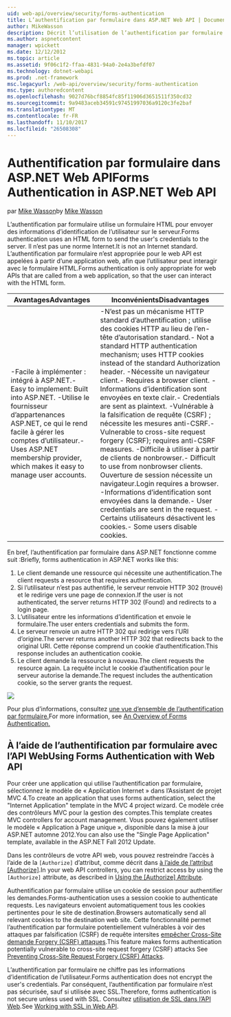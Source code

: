 ```yaml
---
uid: web-api/overview/security/forms-authentication
title: L’authentification par formulaire dans ASP.NET Web API | Documents Microsoft
author: MikeWasson
description: Décrit l’utilisation de l’authentification par formulaire dans ASP.NET Web API.
ms.author: aspnetcontent
manager: wpickett
ms.date: 12/12/2012
ms.topic: article
ms.assetid: 9f06c1f2-ffaa-4831-94a0-2e4a3befdf07
ms.technology: dotnet-webapi
ms.prod: .net-framework
msc.legacyurl: /web-api/overview/security/forms-authentication
msc.type: authoredcontent
ms.openlocfilehash: 9027d76bcf8854fc85f11906d3651511f350cd32
ms.sourcegitcommit: 9a9483aceb34591c97451997036a9120c3fe2baf
ms.translationtype: MT
ms.contentlocale: fr-FR
ms.lasthandoff: 11/10/2017
ms.locfileid: "26508308"
---
```

<a name="forms-authentication-in-aspnet-web-api"></a><span data-ttu-id="db747-103">Authentification par formulaire dans ASP.NET Web API</span><span class="sxs-lookup"><span data-stu-id="db747-103">Forms Authentication in ASP.NET Web API</span></span>
====================
<span data-ttu-id="db747-104">par [Mike Wasson](https://github.com/MikeWasson)</span><span class="sxs-lookup"><span data-stu-id="db747-104">by [Mike Wasson](https://github.com/MikeWasson)</span></span>

<span data-ttu-id="db747-105">L’authentification par formulaire utilise un formulaire HTML pour envoyer des informations d’identification de l’utilisateur sur le serveur.</span><span class="sxs-lookup"><span data-stu-id="db747-105">Forms authentication uses an HTML form to send the user's credentials to the server.</span></span> <span data-ttu-id="db747-106">Il n’est pas une norme Internet.</span><span class="sxs-lookup"><span data-stu-id="db747-106">It is not an Internet standard.</span></span> <span data-ttu-id="db747-107">L’authentification par formulaire n’est appropriée pour le web API est appelées à partir d’une application web, afin que l’utilisateur peut interagir avec le formulaire HTML.</span><span class="sxs-lookup"><span data-stu-id="db747-107">Forms authentication is only appropriate for web APIs that are called from a web application, so that the user can interact with the HTML form.</span></span>

| <span data-ttu-id="db747-108">Avantages</span><span class="sxs-lookup"><span data-stu-id="db747-108">Advantages</span></span> | <span data-ttu-id="db747-109">Inconvénients</span><span class="sxs-lookup"><span data-stu-id="db747-109">Disadvantages</span></span> |
| --- | --- |
| <span data-ttu-id="db747-110">-Facile à implémenter : intégré à ASP.NET.</span><span class="sxs-lookup"><span data-stu-id="db747-110">- Easy to implement: Built into ASP.NET.</span></span> <span data-ttu-id="db747-111">-Utilise le fournisseur d’appartenances ASP.NET, ce qui le rend facile à gérer les comptes d’utilisateur.</span><span class="sxs-lookup"><span data-stu-id="db747-111">- Uses ASP.NET membership provider, which makes it easy to manage user accounts.</span></span> | <span data-ttu-id="db747-112">-N’est pas un mécanisme HTTP standard d’authentification ; utilise des cookies HTTP au lieu de l’en-tête d’autorisation standard.</span><span class="sxs-lookup"><span data-stu-id="db747-112">- Not a standard HTTP authentication mechanism; uses HTTP cookies instead of the standard Authorization header.</span></span> <span data-ttu-id="db747-113">-Nécessite un navigateur client.</span><span class="sxs-lookup"><span data-stu-id="db747-113">- Requires a browser client.</span></span> <span data-ttu-id="db747-114">-Informations d’identification sont envoyées en texte clair.</span><span class="sxs-lookup"><span data-stu-id="db747-114">- Credentials are sent as plaintext.</span></span> <span data-ttu-id="db747-115">-Vulnérable à la falsification de requête (CSRF) ; nécessite les mesures anti-CSRF.</span><span class="sxs-lookup"><span data-stu-id="db747-115">- Vulnerable to cross-site request forgery (CSRF); requires anti-CSRF measures.</span></span> <span data-ttu-id="db747-116">-Difficile à utiliser à partir de clients de nonbrowser.</span><span class="sxs-lookup"><span data-stu-id="db747-116">- Difficult to use from nonbrowser clients.</span></span> <span data-ttu-id="db747-117">Ouverture de session nécessite un navigateur.</span><span class="sxs-lookup"><span data-stu-id="db747-117">Login requires a browser.</span></span> <span data-ttu-id="db747-118">-Informations d’identification sont envoyées dans la demande.</span><span class="sxs-lookup"><span data-stu-id="db747-118">- User credentials are sent in the request.</span></span> <span data-ttu-id="db747-119">-Certains utilisateurs désactivent les cookies.</span><span class="sxs-lookup"><span data-stu-id="db747-119">- Some users disable cookies.</span></span> |

<span data-ttu-id="db747-120">En bref, l’authentification par formulaire dans ASP.NET fonctionne comme suit :</span><span class="sxs-lookup"><span data-stu-id="db747-120">Briefly, forms authentication in ASP.NET works like this:</span></span>

1. <span data-ttu-id="db747-121">Le client demande une ressource qui nécessite une authentification.</span><span class="sxs-lookup"><span data-stu-id="db747-121">The client requests a resource that requires authentication.</span></span>
2. <span data-ttu-id="db747-122">Si l’utilisateur n’est pas authentifié, le serveur renvoie HTTP 302 (trouvé) et le redirige vers une page de connexion.</span><span class="sxs-lookup"><span data-stu-id="db747-122">If the user is not authenticated, the server returns HTTP 302 (Found) and redirects to a login page.</span></span>
3. <span data-ttu-id="db747-123">L’utilisateur entre les informations d’identification et envoie le formulaire.</span><span class="sxs-lookup"><span data-stu-id="db747-123">The user enters credentials and submits the form.</span></span>
4. <span data-ttu-id="db747-124">Le serveur renvoie un autre HTTP 302 qui redirige vers l’URI d’origine.</span><span class="sxs-lookup"><span data-stu-id="db747-124">The server returns another HTTP 302 that redirects back to the original URI.</span></span> <span data-ttu-id="db747-125">Cette réponse comprend un cookie d’authentification.</span><span class="sxs-lookup"><span data-stu-id="db747-125">This response includes an authentication cookie.</span></span>
5. <span data-ttu-id="db747-126">Le client demande la ressource à nouveau.</span><span class="sxs-lookup"><span data-stu-id="db747-126">The client requests the resource again.</span></span> <span data-ttu-id="db747-127">La requête inclut le cookie d’authentification pour le serveur autorise la demande.</span><span class="sxs-lookup"><span data-stu-id="db747-127">The request includes the authentication cookie, so the server grants the request.</span></span>

![](forms-authentication/_static/image1.png)

<span data-ttu-id="db747-128">Pour plus d’informations, consultez [une vue d’ensemble de l’authentification par formulaire.](../../../web-forms/overview/older-versions-security/introduction/an-overview-of-forms-authentication-cs.md)</span><span class="sxs-lookup"><span data-stu-id="db747-128">For more information, see [An Overview of Forms Authentication.](../../../web-forms/overview/older-versions-security/introduction/an-overview-of-forms-authentication-cs.md)</span></span>

## <a name="using-forms-authentication-with-web-api"></a><span data-ttu-id="db747-129">À l’aide de l’authentification par formulaire avec l’API Web</span><span class="sxs-lookup"><span data-stu-id="db747-129">Using Forms Authentication with Web API</span></span>

<span data-ttu-id="db747-130">Pour créer une application qui utilise l’authentification par formulaire, sélectionnez le modèle de « Application Internet » dans l’Assistant de projet MVC 4.</span><span class="sxs-lookup"><span data-stu-id="db747-130">To create an application that uses forms authentication, select the "Internet Application" template in the MVC 4 project wizard.</span></span> <span data-ttu-id="db747-131">Ce modèle crée des contrôleurs MVC pour la gestion des comptes.</span><span class="sxs-lookup"><span data-stu-id="db747-131">This template creates MVC controllers for account management.</span></span> <span data-ttu-id="db747-132">Vous pouvez également utiliser le modèle « Application à Page unique », disponible dans la mise à jour ASP.NET automne 2012.</span><span class="sxs-lookup"><span data-stu-id="db747-132">You can also use the "Single Page Application" template, available in the ASP.NET Fall 2012 Update.</span></span>

<span data-ttu-id="db747-133">Dans les contrôleurs de votre API web, vous pouvez restreindre l’accès à l’aide de la `[Authorize]` d’attribut, comme décrit dans [à l’aide de l’attribut [Authorize]](authentication-and-authorization-in-aspnet-web-api.md#auth3).</span><span class="sxs-lookup"><span data-stu-id="db747-133">In your web API controllers, you can restrict access by using the `[Authorize]` attribute, as described in [Using the [Authorize] Attribute](authentication-and-authorization-in-aspnet-web-api.md#auth3).</span></span>

<span data-ttu-id="db747-134">Authentification par formulaire utilise un cookie de session pour authentifier les demandes.</span><span class="sxs-lookup"><span data-stu-id="db747-134">Forms-authentication uses a session cookie to authenticate requests.</span></span> <span data-ttu-id="db747-135">Les navigateurs envoient automatiquement tous les cookies pertinentes pour le site de destination.</span><span class="sxs-lookup"><span data-stu-id="db747-135">Browsers automatically send all relevant cookies to the destination web site.</span></span> <span data-ttu-id="db747-136">Cette fonctionnalité permet l’authentification par formulaire potentiellement vulnérables à voir des attaques par falsification (CSRF) de requête intersites [empêcher Cross-Site demande Forgery (CSRF) attaques](preventing-cross-site-request-forgery-csrf-attacks.md).</span><span class="sxs-lookup"><span data-stu-id="db747-136">This feature makes forms authentication potentially vulnerable to cross-site request forgery (CSRF) attacks See [Preventing Cross-Site Request Forgery (CSRF) Attacks](preventing-cross-site-request-forgery-csrf-attacks.md).</span></span>

<span data-ttu-id="db747-137">L’authentification par formulaire ne chiffre pas les informations d’identification de l’utilisateur.</span><span class="sxs-lookup"><span data-stu-id="db747-137">Forms authentication does not encrypt the user's credentials.</span></span> <span data-ttu-id="db747-138">Par conséquent, l’authentification par formulaire n’est pas sécurisée, sauf si utilisée avec SSL.</span><span class="sxs-lookup"><span data-stu-id="db747-138">Therefore, forms authentication is not secure unless used with SSL.</span></span> <span data-ttu-id="db747-139">Consultez [utilisation de SSL dans l’API Web](working-with-ssl-in-web-api.md).</span><span class="sxs-lookup"><span data-stu-id="db747-139">See [Working with SSL in Web API](working-with-ssl-in-web-api.md).</span></span>
